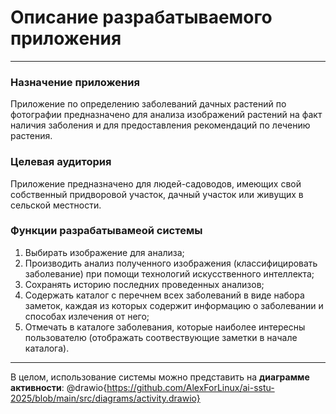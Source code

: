 # Описание разрабатываемого приложения
----------
### Назначение приложения
Приложение по определению заболеваний дачных растений по фотографии предназначено для анализа изображений растений на факт наличия заболения и для предоставления рекомендаций по лечению растения.
### Целевая аудитория
Приложение предназначено для людей-садоводов, имеющих свой собственный придворовой участок, дачный участок или живущих в сельской местности.
### Функции разрабатывамеой системы
1. Выбирать изображение для анализа;
2. Производить анализ полученного изображения (классифицировать заболевание) при помощи технологий искусственного интеллекта;
3. Сохранять историю последних проведенных анализов;
4. Содержать каталог с перечнем всех заболеваний в виде набора заметок, каждая из которых содержит информацию о заболевании и способах излечения от него;
5. Отмечать в каталоге заболевания, которые наиболее интересны пользователю (отображать соотвествующие заметки в начале каталога).
----------
В целом, использование системы можно представить на **диаграмме активности**:
@drawio{https://github.com/AlexForLinux/ai-sstu-2025/blob/main/src/diagrams/activity.drawio}
